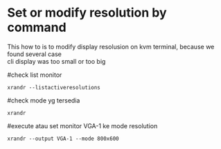 # Set or modify resolution by command
This how to is to modify display resolusion on kvm terminal, because we found several case\
cli display was too small or too big


#check list monitor 
```
xrandr --listactiveresolutions
```

#check mode yg tersedia
```
xrandr 
```

#execute atau set monitor VGA-1 ke mode resolution
```
xrandr --output VGA-1 --mode 800x600
```
